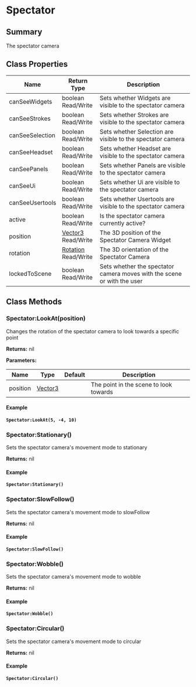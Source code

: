 # Spectator

## Summary

The spectator camera

## Class Properties

<table data-full-width="false"><thead><tr><th>Name</th><th>Return Type</th><th>Description</th></tr></thead><tbody><tr><td>canSeeWidgets</td><td>boolean<br>Read/Write</td><td>Sets whether Widgets are visible to the spectator camera</td></tr><tr><td>canSeeStrokes</td><td>boolean<br>Read/Write</td><td>Sets whether Strokes are visible to the spectator camera</td></tr><tr><td>canSeeSelection</td><td>boolean<br>Read/Write</td><td>Sets whether Selection are visible to the spectator camera</td></tr><tr><td>canSeeHeadset</td><td>boolean<br>Read/Write</td><td>Sets whether Headset are visible to the spectator camera</td></tr><tr><td>canSeePanels</td><td>boolean<br>Read/Write</td><td>Sets whether Panels are visible to the spectator camera</td></tr><tr><td>canSeeUi</td><td>boolean<br>Read/Write</td><td>Sets whether Ui are visible to the spectator camera</td></tr><tr><td>canSeeUsertools</td><td>boolean<br>Read/Write</td><td>Sets whether Usertools are visible to the spectator camera</td></tr><tr><td>active</td><td>boolean<br>Read/Write</td><td>Is the spectator camera currently active?</td></tr><tr><td>position</td><td><a href="vector3.md">Vector3</a><br>Read/Write</td><td>The 3D position of the Spectator Camera Widget</td></tr><tr><td>rotation</td><td><a href="rotation.md">Rotation</a><br>Read/Write</td><td>The 3D orientation of the Spectator Camera</td></tr><tr><td>lockedToScene</td><td>boolean<br>Read/Write</td><td>Sets whether the spectator camera moves with the scene or with the user</td></tr></tbody></table>

## Class Methods

### Spectator:LookAt(position)

Changes the rotation of the spectator camera to look towards a specific point

**Returns:** nil

**Parameters:**

<table data-full-width="false"><thead><tr><th>Name</th><th>Type</th><th>Default</th><th>Description</th></tr></thead><tbody><tr><td>position</td><td><a href="vector3.md">Vector3</a></td><td></td><td>The point in the scene to look towards</td></tr></tbody></table>

#### Example

<pre class="language-lua"><code class="lang-lua"><strong>Spectator:LookAt(5, -4, 10)
</strong></code></pre>

### Spectator:Stationary()

Sets the spectator camera's movement mode to stationary

**Returns:** nil

#### Example

<pre class="language-lua"><code class="lang-lua"><strong>Spectator:Stationary()
</strong></code></pre>

### Spectator:SlowFollow()

Sets the spectator camera's movement mode to slowFollow

**Returns:** nil

#### Example

<pre class="language-lua"><code class="lang-lua"><strong>Spectator:SlowFollow()
</strong></code></pre>

### Spectator:Wobble()

Sets the spectator camera's movement mode to wobble

**Returns:** nil

#### Example

<pre class="language-lua"><code class="lang-lua"><strong>Spectator:Wobble()
</strong></code></pre>

### Spectator:Circular()

Sets the spectator camera's movement mode to circular

**Returns:** nil

#### Example

<pre class="language-lua"><code class="lang-lua"><strong>Spectator:Circular()
</strong></code></pre>
